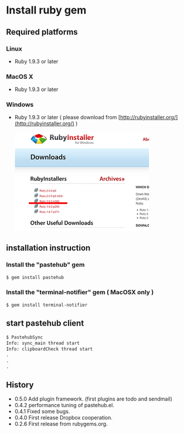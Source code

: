 Install ruby gem
=======================
 
## Required platforms

### Linux

- Ruby 1.9.3 or later

### MacOS X

- Ruby 1.9.3 or later

### Windows

- Ruby 1.9.3 or later
  ( please download from [http://rubyinstaller.org/](http://rubyinstaller.org/) )

  ![siteImage](rubyinstaller_win32.png)

## installation instruction

### Install the "pastehub" gem

 	$ gem install pastehub

### Install the "terminal-notifier" gem ( MacOSX only )

 	$ gem install terminal-notifier


## start pastehub client

	$ PastehubSync 
	Info: sync_main thread start
	Info: clipboardCheck thread start
	.
	.
	.

## History

+ 0.5.0 Add plugin framework. (first plugins are todo and sendmail)
+ 0.4.2 performance tuning of pastehub.el.
+ 0.4.1 Fixed some bugs.
+ 0.4.0 First release Dropbox cooperation.
+ 0.2.6 First release from rubygems.org.
